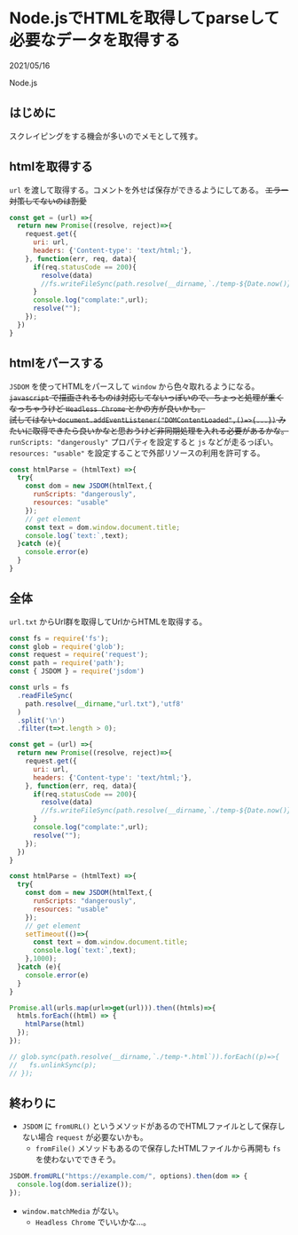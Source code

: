 # Node.jsでHTMLを取得してparseして必要なデータを取得する
<div class="info">
  <p class="info__date">
    2021/05/16
  </p>
  <div class="info__tags">
    <p class="info__tags__one">Node.js</p>
  </div>
</div>

## はじめに
スクレイピングをする機会が多いのでメモとして残す。

## htmlを取得する
`url` を渡して取得する。コメントを外せば保存ができるようにしてある。
~~エラー対策してないのは割愛~~

```javascript
const get = (url) =>{
  return new Promise((resolve, reject)=>{
    request.get({
      uri: url,
      headers: {'Content-type': 'text/html;'},
    }, function(err, req, data){
      if(req.statusCode == 200){
        resolve(data)
        //fs.writeFileSync(path.resolve(__dirname,`./temp-${Date.now()}.html`), data);
      }
      console.log("complate:",url);
      resolve("");
    });
  })
}
```

## htmlをパースする

`JSDOM` を使ってHTMLをパースして `window` から色々取れるようになる。  
~~`javascript` で描画されるものは対応してないっぽいので、ちょっと処理が重くなっちゃうけど `Headless Chrome` とかの方が良いかも。~~  
~~試してはない `document.addEventListener("DOMContentLoaded",()=>{...})` みたいに取得できたら良いかなと思おうけど非同期処理を入れる必要があるかな。~~  
`runScripts: "dangerously"` プロパティを設定すると `js` などが走るっぽい。  
`resources: "usable"` を設定することで外部リソースの利用を許可する。


```javascript
const htmlParse = (htmlText) =>{
  try{
    const dom = new JSDOM(htmlText,{
      runScripts: "dangerously",
      resources: "usable"
    });
    // get element
    const text = dom.window.document.title;
    console.log(`text:`,text);
  }catch (e){
    console.error(e)
  }
}
```

## 全体
`url.txt` からUrl群を取得してUrlからHTMLを取得する。

```javascript
const fs = require('fs');
const glob = require('glob');
const request = require('request');
const path = require('path');
const { JSDOM } = require('jsdom')

const urls = fs
  .readFileSync(
    path.resolve(__dirname,"url.txt"),'utf8'
  )
  .split('\n')
  .filter(t=>t.length > 0);

const get = (url) =>{
  return new Promise((resolve, reject)=>{
    request.get({
      uri: url,
      headers: {'Content-type': 'text/html;'},
    }, function(err, req, data){
      if(req.statusCode == 200){
        resolve(data)
        //fs.writeFileSync(path.resolve(__dirname,`./temp-${Date.now()}.html`), data);
      }
      console.log("complate:",url);
      resolve("");
    });
  })
}

const htmlParse = (htmlText) =>{
  try{
    const dom = new JSDOM(htmlText,{
      runScripts: "dangerously",
      resources: "usable"
    });
    // get element
    setTimeout(()=>{
      const text = dom.window.document.title;
      console.log(`text:`,text);
    },1000);
  }catch (e){
    console.error(e)
  }
}

Promise.all(urls.map(url=>get(url))).then((htmls)=>{
  htmls.forEach((html) => {
    htmlParse(html)
  });
});

// glob.sync(path.resolve(__dirname,`./temp-*.html`)).forEach((p)=>{
//   fs.unlinkSync(p);
// });
```

## 終わりに

- `JSDOM` に `fromURL()` というメソッドがあるのでHTMLファイルとして保存しない場合  `request` が必要ないかも。
  - `fromFile()` メソッドもあるので保存したHTMLファイルから再開も `fs` を使わないでできそう。

```javascript
JSDOM.fromURL("https://example.com/", options).then(dom => {
  console.log(dom.serialize());
});
```

- `window.matchMedia` がない。
  - `Headless Chrome` でいいかな…。
